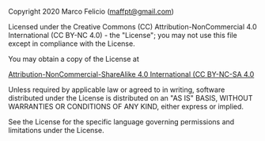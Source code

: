 Copyright 2020 Marco Felicio (maffpt@gmail.com)

Licensed under the Creative Commons (CC) Attribution-NonCommercial 4.0 International (CC BY-NC 4.0) - the "License";
you may not use this file except in compliance with the License.

You may obtain a copy of the License at

[Attribution-NonCommercial-ShareAlike 4.0 International (CC BY-NC-SA 4.0](https://creativecommons.org/licenses/by-nc-sa/4.0/)

Unless required by applicable law or agreed to in writing, software
distributed under the License is distributed on an "AS IS" BASIS,
WITHOUT WARRANTIES OR CONDITIONS OF ANY KIND, either express or implied.

See the License for the specific language governing permissions and
limitations under the License.
